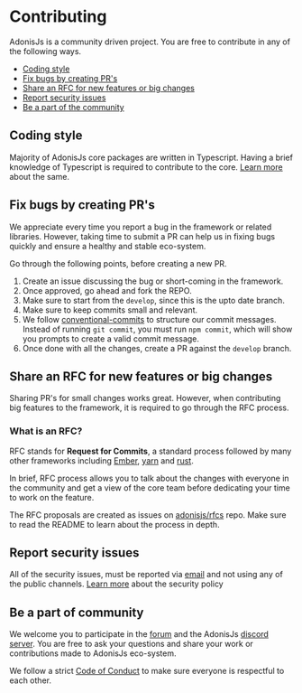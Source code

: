 # Contributing

AdonisJs is a community driven project. You are free to contribute in any of the following ways.

- [Coding style](coding-style)
- [Fix bugs by creating PR's](fix-bugs-by-creating-prs)
- [Share an RFC for new features or big changes](share-an-rfc-for-new-features-or-big-changes)
- [Report security issues](report-security-issues)
- [Be a part of the community](be-a-part-of-community)

## Coding style

Majority of AdonisJs core packages are written in Typescript. Having a brief knowledge of Typescript is required to contribute to the core. [Learn more](https://adonisjs.com/coding-style) about the same.

## Fix bugs by creating PR's

We appreciate every time you report a bug in the framework or related libraries. However, taking time to submit a PR can help us in fixing bugs quickly and ensure a healthy and stable eco-system.

Go through the following points, before creating a new PR.

1. Create an issue discussing the bug or short-coming in the framework.
2. Once approved, go ahead and fork the REPO.
3. Make sure to start from the `develop`, since this is the upto date branch.
4. Make sure to keep commits small and relevant.
5. We follow [conventional-commits](https://github.com/conventional-changelog/conventional-changelog) to structure our commit messages. Instead of running `git commit`, you must run `npm commit`, which will show you prompts to create a valid commit message.
6. Once done with all the changes, create a PR against the `develop` branch.

## Share an RFC for new features or big changes

Sharing PR's for small changes works great. However, when contributing big features to the framework, it is required to go through the RFC process.

### What is an RFC?

RFC stands for **Request for Commits**, a standard process followed by many other frameworks including [Ember](https://github.com/emberjs/rfcs), [yarn](https://github.com/yarnpkg/rfcs) and [rust](https://github.com/rust-lang/rfcs).

In brief, RFC process allows you to talk about the changes with everyone in the community and get a view of the core team before dedicating your time to work on the feature.

The RFC proposals are created as issues on [adonisjs/rfcs](https://github.com/adonisjs/rfcs) repo. Make sure to read the README to learn about the process in depth.

## Report security issues

All of the security issues, must be reported via [email](mailto:virk@adonisjs.com) and not using any of the public channels. [Learn more](https://adonisjs.com/security) about the security policy

## Be a part of community

We welcome you to participate in the [forum](https://forum.adonisjs.com/) and the AdonisJs [discord server](https://discord.me/adonisjs). You are free to ask your questions and share your work or contributions made to AdonisJs eco-system.

We follow a strict [Code of Conduct](https://adonisjs.com/community-guidelines) to make sure everyone is respectful to each other.
